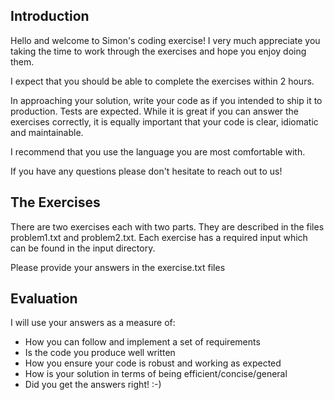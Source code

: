Introduction
------------

Hello and welcome to Simon's coding exercise! I very much appreciate you taking the time to work through the exercises and hope you enjoy doing them.

I expect that you should be able to complete the exercises within 2 hours. 

In approaching your solution, write your code as if you intended to ship it to production. Tests are expected. While it is great if you can answer the exercises correctly, it is equally important that your code is clear, idiomatic and maintainable.

I recommend that you use the language you are most comfortable with.

If you have any questions please don't hesitate to reach out to us!

The Exercises
-------------
There are two exercises each with two parts. They are described in the files problem1.txt and problem2.txt. Each exercise has a required input which can be found in the input directory.

Please provide your answers in the exercise.txt files

Evaluation
-------------
I will use your answers as a measure of:
- How you can follow and implement a set of requirements
- Is the code you produce well written
- How you ensure your code is robust and working as expected
- How is your solution in terms of being efficient/concise/general 
- Did you get the answers right! :-)
